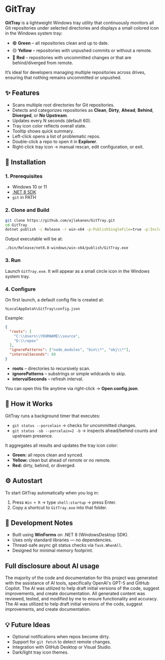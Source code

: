 # GitTray

**GitTray** is a lightweight Windows tray utility that continuously monitors all Git repositories under selected directories and displays a small colored icon in the Windows system tray:

- 🟢 **Green** – all repositories clean and up to date.
- 🟡 **Yellow** – repositories with unpushed commits or without a remote.
- 🔴 **Red** – repositories with uncommitted changes or that are behind/diverged from remote.

It’s ideal for developers managing multiple repositories across drives, ensuring that nothing remains uncommitted or unpushed.

## ✨ Features

- Scans multiple root directories for Git repositories.
- Detects and categorizes repositories as **Clean**, **Dirty**, **Ahead**, **Behind**, **Diverged**, or **No Upstream**.
- Updates every N seconds (default 60).
- Tray icon color reflects overall state.
- Tooltip shows quick summary.
- Left-click opens a list of problematic repos.
- Double-click a repo to open it in **Explorer**.
- Right-click tray icon → manual rescan, edit configuration, or exit.

## 🚀 Installation

### 1. Prerequisites
- Windows 10 or 11
- [.NET 8 SDK](https://dotnet.microsoft.com/download/dotnet/8.0)
- `git` in PATH

### 2. Clone and Build
```bash
git clone https://github.com/ajlakanen/GitTray.git
cd GitTray
dotnet publish -c Release -r win-x64 -p:PublishSingleFile=true -p:IncludeNativeLibrariesForSelfExtract=true
```
Output executable will be at:
```
./bin/Release/net8.0-windows/win-x64/publish/GitTray.exe
```

### 3. Run
Launch `GitTray.exe`. It will appear as a small circle icon in the Windows system tray.

### 4. Configure
On first launch, a default config file is created at:
```
%LocalAppData%\GitTray\config.json
```

Example:
```json
{
  "roots": [
    "C:\\Users\\YOURNAME\\source",
    "D:\\repos"
  ],
  "ignorePatterns": ["node_modules", "bin\\*", "obj\\*"],
  "intervalSeconds": 60
}
```
- **roots** – directories to recursively scan.
- **ignorePatterns** – substrings or simple wildcards to skip.
- **intervalSeconds** – refresh interval.

You can open this file anytime via right-click → **Open config.json**.

## 🧠 How it Works
GitTray runs a background timer that executes:
- `git status --porcelain` → checks for uncommitted changes.
- `git status -sb --porcelain=2 -b` → inspects ahead/behind counts and upstream presence.

It aggregates all results and updates the tray icon color:
- **Green:** all repos clean and synced.
- **Yellow:** clean but ahead of remote or no remote.
- **Red:** dirty, behind, or diverged.

## ⚙️ Autostart

To start GitTray automatically when you log in:
1. Press `Win + R` → type `shell:startup` → press Enter.
2. Copy a shortcut to `GitTray.exe` into that folder.

## 🧪 Development Notes

- Built using **WinForms** on .NET 8 (WindowsDesktop SDK).
- Uses only standard libraries — no dependencies.
- Thread-safe async git status checks via `Task.WhenAll`.
- Designed for minimal memory footprint.

## Full disclosure about AI usage

The majority of the code and documentation for this project was generated with the assistance of AI tools, specifically OpenAI's GPT-5 and GitHub Copilot. The AI was utilized to help draft initial versions of the code, suggest improvements, and create documentation. All generated content was reviewed, tested, and modified by me to ensure functionality and accuracy. The AI was utilized to help draft initial versions of the code, suggest improvements, and create documentation. 

## 💡 Future Ideas

- Optional notifications when repos become dirty.
- Support for `git fetch` to detect remote changes.
- Integration with GitHub Desktop or Visual Studio.
- Dark/light tray icon themes.
